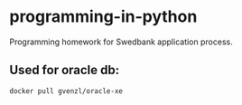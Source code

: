 # programming-in-python
Programming homework for Swedbank application process.

## Used for oracle db:
`docker pull gvenzl/oracle-xe`